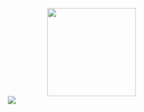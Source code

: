 <!-- LEFT SIDE -->
<!-- About Me -->
<!--
<div>
</div>
-->

<!-- Contact me links -->
<!-- Mail, Homepage, LinkedIn, ...
-->
<!--
<div>
</div>
-->

<!-- Right Side -->
<!-- Most Used Languages -->
<div align="right">
  <img height="180em" src="https://github-readme-stats-beta-indol.vercel.app/api/top-langs/?username=byeongeunseok&layout=compact&theme=nightowl" /> <!-- hide -->
</div>

<!-- Contribute Graph -->
<div align="center">
  <img src="https://github-readme-activity-graph-sand.vercel.app//graph?username=byeongeunseok&theme=nightowl&hide_title=true&radius=5&height=300" />
</div>
